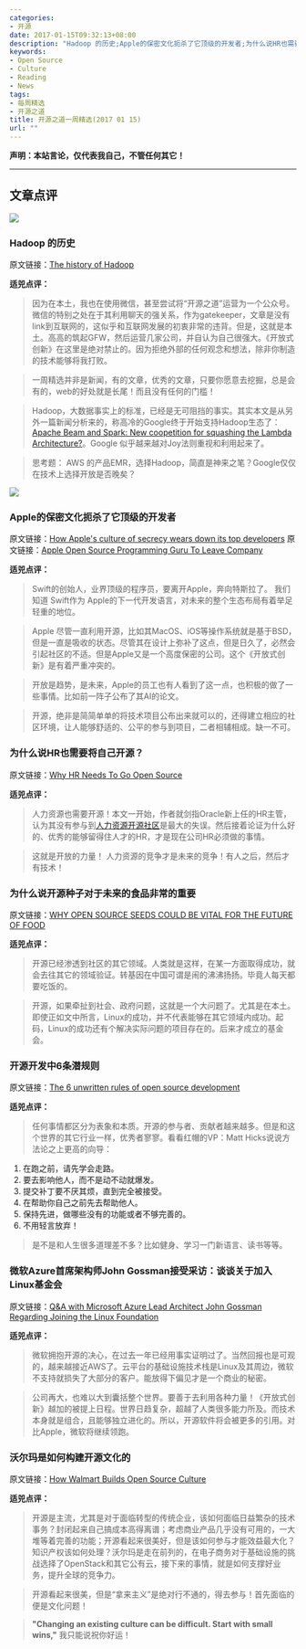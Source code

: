 ```yaml
---
categories:
- 开源
date: 2017-01-15T09:32:13+08:00
description: "Hadoop 的历史;Apple的保密文化扼杀了它顶级的开发者;为什么说HR也需要将自己开源？为什么说开源种子对于未来的食品非常的重要?开源开发中6条潜规则;微软Azure首席架构师John Gossman接受采访：谈谈关于加入Linux基金会;沃尔玛是如何构建开源文化的"
keywords:
- Open Source
- Culture
- Reading
- News
tags:
- 每周精选
- 开源之道
title: 开源之道一周精选(2017 01 15)
url: ""
---
```


**声明：本站言论，仅代表我自己，不管任何其它！**

---

## 文章点评

![](http://images.techhive.com/images/article/2016/12/09_opensource-100698477-large.jpg)

### Hadoop 的历史

原文链接：[The history of Hadoop](https://medium.com/@markobonaci/the-history-of-hadoop-68984a11704#.5alox1qz0)

**适兕点评：**

> 因为在本土，我也在使用微信，甚至尝试将“开源之道”运营为一个公众号。微信的特别之处在于其利用聊天的强关系，作为gatekeeper，文章是没有link到互联网的，这似乎和互联网发展的初衷非常的违背。但是，这就是本土。高高的筑起GFW，然后运营几家公司，并自认为自己很强大。《开放式创新》在这里是绝对禁止的。因为拒绝外部的任何观念和想法，除非你制造的技术能够将我打败。

> 一周精选并非是新闻，有的文章，优秀的文章，只要你愿意去挖掘，总是会有的，web的好处就是长尾！而且没有任何的门槛！

> Hadoop，大数据事实上的标准，已经是无可阻挡的事实。其实本文是从另外一篇新闻分析来的，称高冷的Google终于开始支持Hadoop生态了：[Apache Beam and Spark: New coopetition for squashing the Lambda Architecture?](http://www.zdnet.com/article/apache-beam-and-spark-new-coopetition-for-squashing-the-lambda-architecture/)。Google 似乎越来越对Joy法则重视和利用起来了。

> 思考题： AWS 的产品EMR，选择Hadoop，简直是神来之笔？Google仅仅在技术上选择开放是否晚矣？

![](http://cdn.cultofmac.com/wp-content/uploads/2015/06/Screen-Shot-2015-06-08-at-19.16.22-780x377.jpg)

### Apple的保密文化扼杀了它顶级的开发者

原文链接：[How Apple's culture of secrecy wears down its top developers](http://finance.yahoo.com/news/apples-culture-secrecy-wears-down-185644035.html)
原文链接：[Apple Open Source Programming Guru To Leave Company](http://fortune.com/2017/01/10/apple-swift-language-developer/)

**适兕点评：**

> Swift的创始人，业界顶级的程序员，要离开Apple，奔向特斯拉了。 我们知道 Swift作为 Apple的下一代开发语言，对未来的整个生态布局有着举足轻重的地位。

> Apple 尽管一直利用开源，比如其MacOS、iOS等操作系统就是基于BSD，但是一直是吸收的状态。尽管其在设计上弥补了这点，但是日久了，必然会引起社区的不适。但是Apple又是一个高度保密的公司。这个《开放式创新》是有着严重冲突的。

> 开放是趋势，是未来，Apple的员工也有人看到了这一点，也积极的做了一些事情。比如前一阵子公布了其AI的论文。

> 开源，绝非是简简单单的将技术项目公布出来就可以的，还得建立相应的社区环境，让人能够舒适的、公平的参与到项目，二者相辅相成。缺一不可。

### 为什么说HR也需要将自己开源？

原文链接：[Why HR Needs To Go Open Source](https://www.fastcompany.com/3067090/pov/why-hr-needs-to-go-open-source)

**适兕点评：**

> 人力资源也需要开源！本文一开始，作者就剑指Oracle新上任的HR主管，认为其没有参与到[人力资源开源社区](http://hros.co/)是最大的失误。然后接着论证为什么好的、优秀的能够留得住人才的HR，才是现在公司HR必须做的事情。

> 这就是开放的力量！ 人力资源的竞争才是未来的竞争！有人之后，然后才有技术！

### 为什么说开源种子对于未来的食品非常的重要

原文链接：[WHY OPEN SOURCE SEEDS COULD BE VITAL FOR THE FUTURE OF FOOD](http://circulatenews.org/2017/01/why-open-source-seeds-could-be-vital-for-the-future-of-food/)

**适兕点评：**

> 开源已经渗透到社区的其它领域。人类就是这样，在某一方面取得成功，就会去往其它的领域验证。转基因在中国可谓是闹的沸沸扬扬。毕竟人每天都要吃饭的。

> 开源，如果牵扯到社会、政府问题，这就是一个大问题了。尤其是在本土。即使正如文中所言，Linux的成功，并不代表能够在其它领域内成功。起码，Linux的成功还有个解决实际问题的项目存在的。后来才成立的基金会。

### 开源开发中6条潜规则

原文链接：[The 6 unwritten rules of open source development](http://www.infoworld.com/article/3156776/open-source-tools/the-6-unwritten-rules-of-open-source-development.html)

**适兕点评：**

> 任何事情都区分为表象和本质。开源的参与者、贡献者越来越多。但是和这个世界的其它行业一样，优秀者寥寥。看看红帽的VP：Matt Hicks说说方法论之上更高的向导：

1. 在跑之前，请先学会走路。
2. 要去影响他人，而不是动不动就爆发。
3. 提交补丁要不厌其烦，直到完全被接受。
4. 在帮助你自己之前先去帮助他人。
5. 保持先进，做哪些没有的功能或者不够完善的。
6. 不用轻言放弃！

> 是不是和人生很多道理差不多？比如健身、学习一门新语言、读书等等。

### 微软Azure首席架构师John Gossman接受采访：谈谈关于加入Linux基金会

原文链接：[Q&A with Microsoft Azure Lead Architect John Gossman Regarding Joining the Linux Foundation](https://www.infoq.com/news/2017/01/microsoft-joins-linux-foundation)

**适兕点评：**

> 微软拥抱开源的决心，在过去一年已经用事实证明过了。当然回报也是可观的，越来越接近AWS了。云平台的基础设施技术栈是Linux及其周边，微软不支持就损失了大部分的客户。能放得下偏见才是一个商业的秘密。

> 公司再大，也难以大到囊括整个世界。要善于去利用各种力量！《开放式创新》越加的被提上日程。世界日趋复杂，超越了人类很多能力所及。而技术本身就是组合，且能够独立进化的。所以，开源软件将会被更多的引用。对比Apple，微软将继续领跑。

### 沃尔玛是如何构建开源文化的

原文链接：[How Walmart Builds Open Source Culture](http://www.lightreading.com/open-source/openstack/how-walmart-builds-open-source-culture-/d/d-id/729263)

**适兕点评：**

> 开源是主流，尤其是对于面临转型的传统企业，该如何面临日益繁杂的技术事务？封闭起来自己搞成本高得离谱；考虑商业产品几乎没有可用的，一大堆等着完善的功能；开源看起来很美好，但是该如何参与才能效益最大化？知识产权该如何处理？沃尔玛是走在前列的，在电子商务对于基础设施的挑战选择了OpenStack和其它公有云，接下来的事情，就是如何支撑好业务，提升全球的竞争力。

> 开源看起来很美，但是“拿来主义”是绝对行不通的，得去参与！首先面临的便是文化问题！

> **"Changing an existing culture can be difficult. Start with small wins,"**  我只能说祝你好运！
